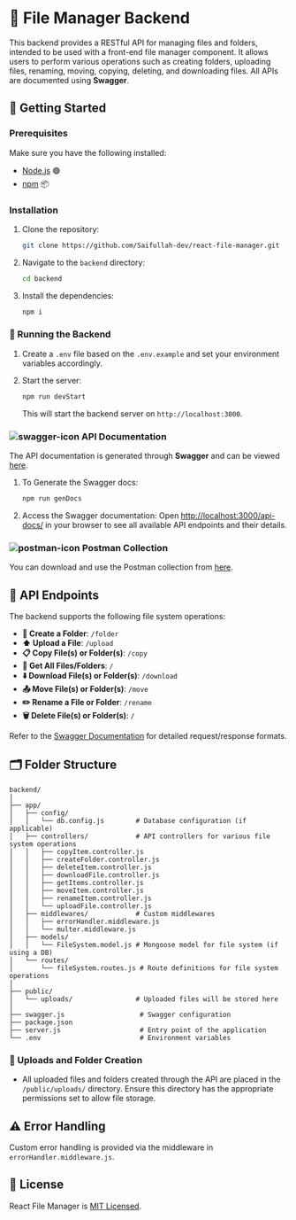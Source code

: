 # 📂 File Manager Backend

This backend provides a RESTful API for managing files and folders, intended to be used with a front-end file manager component. It allows users to perform various operations such as creating folders, uploading files, renaming, moving, copying, deleting, and downloading files. All APIs are documented using **Swagger**.

## 🚀 Getting Started

### Prerequisites

Make sure you have the following installed:

- [Node.js](https://nodejs.org/) 🟢
- [npm](https://www.npmjs.com/) 📦

### Installation

1. Clone the repository:

   ```bash
   git clone https://github.com/Saifullah-dev/react-file-manager.git
   ```

2. Navigate to the `backend` directory:

   ```bash
   cd backend
   ```

3. Install the dependencies:
   ```bash
   npm i
   ```

### 🎯 Running the Backend

1. Create a `.env` file based on the `.env.example` and set your environment variables accordingly.

2. Start the server:

   ```bash
   npm run devStart
   ```

   This will start the backend server on `http://localhost:3000`.

### ![swagger-icon](https://github.com/user-attachments/assets/9cb14fef-febc-4b52-873c-52dfc80e601e) API Documentation

The API documentation is generated through **Swagger** and can be viewed [here](https://app.swaggerhub.com/apis-docs/SaifullahZubair/file-system_api/1.0.0).

1. To Generate the Swagger docs:

   ```bash
   npm run genDocs
   ```

2. Access the Swagger documentation:
   Open [http://localhost:3000/api-docs/](http://localhost:3000/api-docs/) in your browser to see all available API endpoints and their details.

### ![postman-icon](https://github.com/user-attachments/assets/b0bd6b21-056e-4934-a4d6-b8dc6f7fd6d5) Postman Collection

You can download and use the Postman collection from [here](https://github.com/user-attachments/files/17149486/File.Management.API.postman_collection.json).

## 🔧 API Endpoints

The backend supports the following file system operations:

- **📁 Create a Folder**: `/folder`
- **⬆️ Upload a File**: `/upload`
- **📋 Copy File(s) or Folder(s)**: `/copy`
- **📂 Get All Files/Folders**: `/`
- **⬇️ Download File(s) or Folder(s)**: `/download`
- **📤 Move File(s) or Folder(s)**: `/move`
- **✏️ Rename a File or Folder**: `/rename`
- **🗑️ Delete File(s) or Folder(s)**: `/`

Refer to the [Swagger Documentation](http://localhost:3000/api-docs/) for detailed request/response formats.

## 🗂️ Folder Structure

```
backend/
│
├── app/
│   ├── config/
│   │   └── db.config.js        # Database configuration (if applicable)
│   ├── controllers/            # API controllers for various file system operations
│   │   ├── copyItem.controller.js
│   │   ├── createFolder.controller.js
│   │   ├── deleteItem.controller.js
│   │   ├── downloadFile.controller.js
│   │   ├── getItems.controller.js
│   │   ├── moveItem.controller.js
│   │   ├── renameItem.controller.js
│   │   └── uploadFile.controller.js
│   ├── middlewares/            # Custom middlewares
│   │   ├── errorHandler.middleware.js
│   │   └── multer.middleware.js
│   ├── models/
│   │   └── FileSystem.model.js # Mongoose model for file system (if using a DB)
│   └── routes/
│       └── fileSystem.routes.js # Route definitions for file system operations
│
├── public/
│   └── uploads/                # Uploaded files will be stored here
│
├── swagger.js                   # Swagger configuration
├── package.json
├── server.js                    # Entry point of the application
└── .env                         # Environment variables
```

### 📁 Uploads and Folder Creation

- All uploaded files and folders created through the API are placed in the `/public/uploads/` directory. Ensure this directory has the appropriate permissions set to allow file storage.

## ⚠️ Error Handling

Custom error handling is provided via the middleware in `errorHandler.middleware.js`.

## 📜 License

React File Manager is [MIT Licensed](LICENSE).
